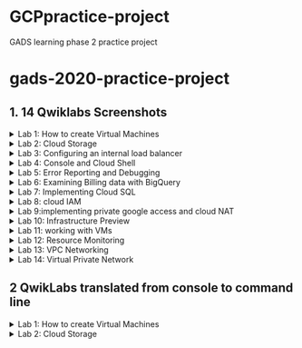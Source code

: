 # GCPpractice-project
GADS learning phase 2 practice project

# gads-2020-practice-project
## 1. 14 Qwiklabs Screenshots

<details>
  <!-- The complete lab title goes here 👇🏾-->
  <summary>Lab 1: How to create Virtual Machines</summary>
  <!-- Provide path to the screenshot here. Example 👇🏾-->
  <img src="lab_creating_virtual_machines.png">
</details>

<details>
  <!-- The complete lab title goes here 👇🏾-->
  <summary>Lab 2: Cloud Storage</summary>
  <!-- Provide path to the screenshot here. Example 👇🏾-->
  <img src="Cloud_Storage.png">
</details>

<details>
  <!-- The complete lab title goes here 👇🏾-->
  <summary>Lab 3: Configuring an internal load balancer</summary>
  <!-- Provide path to the screenshot here. Example 👇🏾-->
  <img src="Configuring an internal load balancer.png">
</details>

<details>
  <!-- The complete lab title goes here 👇🏾-->
  <summary>Lab 4: Console and Cloud Shell</summary>
  <!-- Provide path to the screenshot here. Example 👇🏾-->
  <img src="Console and Cloud Shell.png">
</details>

<details>
  <!-- The complete lab title goes here 👇🏾-->
  <summary>Lab 5: Error Reporting and Debugging</summary>
  <!-- Provide path to the screenshot here. Example 👇🏾-->
  <img src="Error Reporting and Debugging.png">
</details>

<details>
  <!-- The complete lab title goes here 👇🏾-->
  <summary>Lab 6: Examining Billing data with BigQuery</summary>
  <!-- Provide path to the screenshot here. Example 👇🏾-->
  <img src="Examining Billing data with BigQuery.png">
</details>

<details>
  <!-- The complete lab title goes here 👇🏾-->
  <summary>Lab 7: Implementing Cloud SQL</summary>
  <!-- Provide path to the screenshot here. Example 👇🏾-->
  <img src="Implementing Cloud SQL.png">
</details>

<details>
  <!-- The complete lab title goes here 👇🏾-->
  <summary>Lab 8: cloud IAM</summary>
  <!-- Provide path to the screenshot here. Example 👇🏾-->
  <img src="lab cloud IAM.png">
</details>

<details>
  <!-- The complete lab title goes here 👇🏾-->
  <summary>Lab 9:implementing private google access and cloud NAT</summary>
  <!-- Provide path to the screenshot here. Example 👇🏾-->
  <img src="lab implementing private google access and cloud NAT.png">
</details>

<details>
  <!-- The complete lab title goes here 👇🏾-->
  <summary>Lab 10: Infrastructure Preview</summary>
  <!-- Provide path to the screenshot here. Example 👇🏾-->
  <img src="Lab Infrastructure Preview.png">
</details>

<details>
  <!-- The complete lab title goes here 👇🏾-->
  <summary>Lab 11: working with VMs</summary>
  <!-- Provide path to the screenshot here. Example 👇🏾-->
  <img src="lab working with VMs.png">
</details>

<details>
  <!-- The complete lab title goes here 👇🏾-->
  <summary>Lab 12: Resource Monitoring</summary>
  <!-- Provide path to the screenshot here. Example 👇🏾-->
  <img src="Resource Monitoring.png">
</details>

<details>
  <!-- The complete lab title goes here 👇🏾-->
  <summary>Lab 13: VPC Networking</summary>
  <!-- Provide path to the screenshot here. Example 👇🏾-->
  <img src="VPC_networking_lab.png">
</details>

<details>
  <!-- The complete lab title goes here 👇🏾-->
  <summary>Lab 14: Virtual Private Network</summary>
  <!-- Provide path to the screenshot here. Example 👇🏾-->
  <img src="VPN.png">
</details>



## 2 QwikLabs translated from console to command line

<details>
  <!-- The complete lab title goes here 👇🏾-->
  <summary>Lab 1: How to create Virtual Machines</summary>
  
  ## Cloud Console
  
```
In the Cloud Console, on the top left of the screen, select Navigation menu > Compute Engine > VM Instances:
To create a new instance, click Create.
configure the parameter of your choice when creating a new instance.
Click Create.
```

## Translation code

```
gcloud compute instances create gcelab2 --machine-type n1-standard-2 --zone us-central1-c
```

</details>




<details>
  <!-- The complete lab title goes here 👇🏾-->
  <summary>Lab 2: Cloud Storage</summary>
  
  ## Cloud Console
  
```
 Google Coud Storage Using the Google Console
Create a Bucket
In the Cloud Console, go to Navigation menu > Storage > Browser. Click Create Bucket:
Name: Enter a unique name for your bucket.
Storage class: Multi-Regional
Location: United States
Once you've gotten your bucket configured, click Create:
Upload an Object into the Bucket
In this section, you will add an object to your bucket. For this lab the object is an image.
1.	Use an image you have on your computer
2.	 Click Upload files.
3.	Navigate to the image on your local computer, and then click Open.
You should see the image listed in the Buckets list.
Share an Object Publicly
To create a publicly accessible URL for the object, click the drop-down menu (three vertical dots).
Select Edit permissions from the drop-down menu.
In the dialog that appears, click the + Add entry button.
Add a permission for all users by entering in the following:
•	Select Public for the Entity.
•	Enter allUsers for the Name.
•	Select Reader for the Access.
Then click Save:
Create Folders
In this section you will create a folder.
1.	Click the Create Folder link near the top of the page.
2.	Name the folder folder1, then click Create.
You should see the folder in the bucket with a folder icon to distinguish it from other objects:
Create a subfolder
Now you'll create a folder inside folder1 and upload a file to it.
1.	Click on folder1, then click Create Folder near the top of the page.
2.	Name the folder folder2, then click Create.
3.	Click on folder2.
Delete a folder
In this section, remove folder1 and its contents from your bucket.
1.	Navigate back to Buckets/[YOUR_BUCKET]. You should see folder1 listed in the bucket contents list.
2.	Check the box next to the Name, folder1, and click Delete, and then click Delete again when prompted to confirm.
folder1 and its contents are no longer in your bucket.
  
```


## Translation code

```
Create a bucket
Run the gsutil mb command and replace with a unique name to create a bucket:
gsutil mb gs://YOUR-BUCKET-NAME/

Now upload an object into a bucket.
Use the gsutil cp command to upload the image from the location where you saved it to the bucket you created:
gsutil cp image.jpg gs://YOUR-BUCKET-NAME

List contents of a bucket or folder
Use the gsutil ls command to list the contents of the bucket:
gsutil ls gs://YOUR-BUCKET-NAME

List details for an object
Use the gsutil ls command, with the -l flag to get some details about the image file you uploaded to your bucket:
gsutil ls -l gs://YOUR-BUCKET-NAME/image.jpg

Make your object publicly accessible
Use the gsutil acl ch command to grant all users read permission for the object stored in your bucket:
gsutil acl ch -u AllUsers:R gs://YOUR-BUCKET-NAME/image.jpg

Remove public access
To remove this permission, use the command:
gsutil acl ch -d AllUsers gs://YOUR-BUCKET-NAME/image.jpg

Delete objects
Use the gsutil rm command to delete an object - the image file in your bucket:
gsutil rm gs://YOUR-BUCKET-NAME/image.jpg

```

</details>


